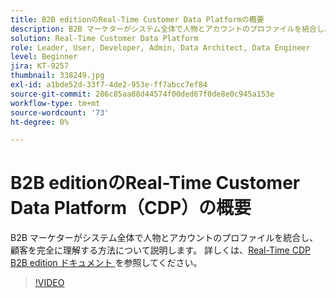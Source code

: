 ```yaml
---
title: B2B editionのReal-Time Customer Data Platformの概要
description: B2B マーケターがシステム全体で人物とアカウントのプロファイルを統合し、顧客を完全に理解する方法について説明します。
solution: Real-Time Customer Data Platform
role: Leader, User, Developer, Admin, Data Architect, Data Engineer
level: Beginner
jira: KT-9257
thumbnail: 338249.jpg
exl-id: a1bde52d-33f7-4de2-953e-ff7abcc7ef84
source-git-commit: 286c85aa88d44574f00ded67f0de8e0c945a153e
workflow-type: tm+mt
source-wordcount: '73'
ht-degree: 0%

---
```


# B2B editionのReal-Time Customer Data Platform（CDP）の概要

B2B マーケターがシステム全体で人物とアカウントのプロファイルを統合し、顧客を完全に理解する方法について説明します。 詳しくは、[Real-Time CDP B2B edition ドキュメント ](https://experienceleague.adobe.com/docs/experience-platform/rtcdp/b2b-overview.html) を参照してください。

>[!VIDEO](https://video.tv.adobe.com/v/338249?learn=on&enablevpops)
